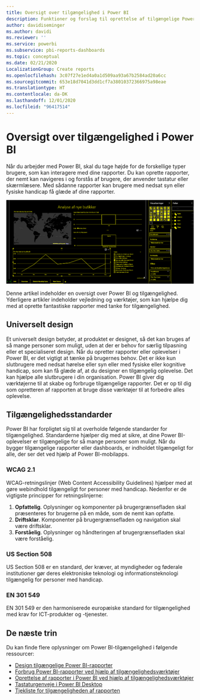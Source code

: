 ```yaml
---
title: Oversigt over tilgængelighed i Power BI
description: Funktioner og forslag til oprettelse af tilgængelige Power BI Desktop-rapporter, herunder WCAG-retningslinjer (Web Content Accessibility Guidelines)
author: davidiseminger
ms.author: davidi
ms.reviewer: ''
ms.service: powerbi
ms.subservice: pbi-reports-dashboards
ms.topic: conceptual
ms.date: 02/21/2020
LocalizationGroup: Create reports
ms.openlocfilehash: 3c07f27e1ed4a0a1d509aa93a67b2584ad20a6cc
ms.sourcegitcommit: 653e18d7041d3dd1cf7a38010372366975a98eae
ms.translationtype: HT
ms.contentlocale: da-DK
ms.lasthandoff: 12/01/2020
ms.locfileid: "96417514"
---
```

# <a name="overview-of-accessibility-in-power-bi"></a>Oversigt over tilgængelighed i Power BI

Når du arbejder med Power BI, skal du tage højde for de forskellige typer brugere, som kan interagere med dine rapporter. Du kan oprette rapporter, der nemt kan navigeres i og forstås af brugere, der anvender tastatur eller skærmlæsere. Med sådanne rapporter kan brugere med nedsat syn eller fysiske handicap få glæde af dine rapporter.

![Indstillinger for stor kontrast](media/desktop-accessibility/accessibility-05b.png)

Denne artikel indeholder en oversigt over Power BI og tilgængelighed. Yderligere artikler indeholder vejledning og værktøjer, som kan hjælpe dig med at oprette fantastiske rapporter med tanke for tilgængelighed.

## <a name="universal-design"></a>Universelt design

Et universelt design betyder, at produktet er designet, så det kan bruges af så mange personer som muligt, uden at der er behov for særlig tilpasning eller et specialiseret design. Når du opretter rapporter eller oplevelser i Power BI, er det vigtigt at tænke på brugernes behov. Det er ikke kun slutbrugere med nedsat hørelse eller syn eller med fysiske eller kognitive handicap, som kan få glæde af, at du designer en tilgængelig oplevelse. Det kan hjælpe alle slutbrugere i din organisation. Power BI giver dig værktøjerne til at skabe og forbruge tilgængelige rapporter. Det er op til dig som opretteren af rapporten at bruge disse værktøjer til at forbedre alles oplevelse.

## <a name="accessibility-standards"></a>Tilgængelighedsstandarder

Power BI har forpligtet sig til at overholde følgende standarder for tilgængelighed. Standarderne hjælper dig med at sikre, at dine Power BI-oplevelser er tilgængelige for så mange personer som muligt. Når du bygger tilgængelige rapporter eller dashboards, er indholdet tilgængeligt for alle, der ser det ved hjælp af Power BI-mobilapps.

### <a name="wcag-21"></a>WCAG 2.1

WCAG-retningslinjer (Web Content Accessibility Guidelines) hjælper med at gøre webindhold tilgængeligt for personer med handicap. Nedenfor er de vigtigste principper for retningslinjerne:

1. **Opfattelig**. Oplysninger og komponenter på brugergrænsefladen skal præsenteres for brugerne på en måde, som de nemt kan opfatte.
2. **Driftsklar**. Komponenter på brugergrænsefladen og navigation skal være driftsklar.
3. **Forståelig**. Oplysninger og håndteringen af brugergrænsefladen skal være forståelig.

### <a name="us-section-508"></a>US Section 508

US Section 508 er en standard, der kræver, at myndigheder og føderale institutioner gør deres elektroniske teknologi og informationsteknologi tilgængelig for personer med handicap.

### <a name="en-301-549"></a>EN 301 549

EN 301 549 er den harmoniserede europæiske standard for tilgængelighed med krav for ICT-produkter og -tjenester.  

## <a name="next-steps"></a>De næste trin

Du kan finde flere oplysninger om Power BI-tilgængelighed i følgende ressourcer:

* [Design tilgængelige Power BI-rapporter](desktop-accessibility-creating-reports.md)
* [Forbrug Power BI-rapporter ved hjælp af tilgængelighedsværktøjer](desktop-accessibility-consuming-tools.md)
* [Oprettelse af rapporter i Power BI ved hjælp af tilgængelighedsværktøjer](desktop-accessibility-creating-tools.md)
* [Tastaturgenveje i Power BI Desktop](desktop-accessibility-keyboard-shortcuts.md)
* [Tjekliste for tilgængeligheden af rapporten](desktop-accessibility-creating-reports.md#report-accessibility-checklist)


